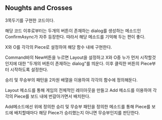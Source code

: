 ## Noughts and Crosses

3목두기를 구현한 코드이다.

해당 코드 이후로부터는 두개의 버튼이 존재하는 dialog를 생성하는 메소드인 ConfirmAsync가 자주 등장한다. 따라서 해당 메소드를 기억해 두는 편이 좋다.

X와 O를 각각의 Piece로 설정하여 해당 함수 내에 구현한다.

Command바의 New버튼을 누르면 Layout을 설정하고 X와 O중 누가 먼저 시작할것인지에 대한 "두개의 버튼이 존재하는 dialog"를 띄운다. 이후 클릭한 버튼의 Piece부터 시작하도록 설정한다.

승리 및 무승부의 패턴을 2차원 배열을 이용하여 각각의 함수에 정의해둔다.

Layout 메소드를 통해 게임의 전체적인 레이아웃을 만들고 Add 메소드를 이용하여 각각의 Piece를 보드 내에 번갈아가면서 배치한다. 

Add메소드에선 위에 정의한 승리 및 무승부 패턴을 정의한 메소드를 통해 Piece를 보드에 배치할때마다 해당 Piece가 승리했는지 아니면 무승부인지를 판단한다.

